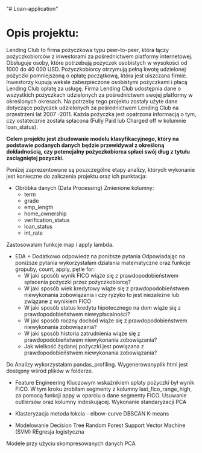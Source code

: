 "# Loan-application" 
# Opis projektu:

Lending Club to firma pożyczkowa typu peer-to-peer, która łączy pożyczkobiorców z inwestorami za pośrednictwem platformy internetowej. Obsługuje osoby, które potrzebują pożyczek osobistych w wysokości od 1000 do 40 000 USD. Pożyczkobiorcy otrzymują pełną kwotę udzielonej pożyczki pomniejszoną o opłatę początkową, która jest uiszczana firmie. Inwestorzy kupują weksle zabezpieczone osobistymi pożyczkami i płacą Lending Club opłatę za usługę. Firma Lending Club udostępnia dane o wszystkich pożyczkach udzielonych za pośrednictwem swojej platformy w określonych okresach.
Na potrzeby tego projektu zostały użyte dane dotyczące pożyczek udzielonych za pośrednictwem Lending Club na przestrzeni lat 2007 -2011. Każda pożyczka jest opatrzona informacją o tym, czy ostatecznie została spłacona (Fully Paid lub Charged off w kolumnie loan_status). 

**Celem projektu jest zbudowanie modelu klasyfikacyjnego, który na podstawie podanych danych będzie przewidywał z określoną dokładnością, czy potencjalny pożyczkobiorca spłaci swój dług z tytułu zaciągniętej pozyczki.**

Poniżej zaprezentowane są poszczególne etapy analizy, których wykonanie jest konieczne do zaliczenia projektu oraz ich punktacja:

* Obróbka danych (Data Processing)
Zmienione kolumny:
    * term
    * grade
    * emp_length
    * home_ownership
    * verification_status
    * loan_status
    * int_rate

Zastosowałam funkcje map i apply lambda.

* EDA + Dodatkowo odpowiedz na poniższe pytania
Odpowiadając na poniższe pytania wykorzystałam działania matematyczne oraz funkcje gropuby, count, apply, pętle for: 
    * W jaki sposób wynik FICO wiąże się z prawdopodobieństwem spłacenia pożyczki przez pożyczkobiorcę?
    * W jaki sposób wiek kredytowy wiąże się z prawdopodobieństwem niewykonania zobowiązania i czy ryzyko to jest niezależne lub związane z wynikiem FICO
    * W jaki sposób status kredytu hipotecznego na dom wiąże się z prawdopodobieństwem niewypłacalności?
    * W jaki sposób roczny dochód wiąże się z prawdopodobieństwem niewykonania zobowiązania?
    * W jaki sposób historia zatrudnienia wiąże się z prawdopodobieństwem niewykonania zobowiązania?
    * Jak wielkość żądanej pożyczki jest powiązana z prawdopodobieństwem niewykonania zobowiązania?

Do Analizy wykorzystałam pandas_profiling. Wygenerowanyplik html jest dostępny wśród plików w folderze.

* Feature Engineering
Kluczowym wskaźnikiem spłaty pożyczki był wynik FICO. W tym kroku zrobiłam segmenty z kolumny last_fico_range_high, za pomocą funkcji appy w oparciu o dane segmenty FICO.
Usuwanie outliersów oraz kolumny indeskującej.
Wykonanie standaryzacji
PCA


* Klasteryzacja
metoda łokcia - elbow-curve
DBSCAN
K-means

* Modelowanie 
Decision Tree
Random Forest
Support Vector Machine (SVM)
REgresja logistyczna

Modele przy użyciu skompresowanych danych PCA

